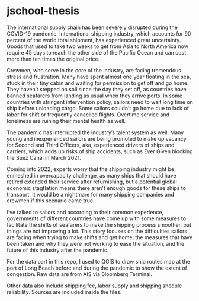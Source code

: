 # jschool-thesis

The international supply chain has been severely disrupted during the COVID-19 pandemic. International shipping industry, which accounts for 90 percent of the world total shipment, has experienced great uncertainty. Goods that used to take two weeks to get from Asia to North America now require 45 days to reach the other side of the Pacific Ocean and can cost more than ten times the original price.

Crewmen, who serve in the core of the industry, are facing tremendous stress and frustration. Many have spent almost one year floating in the sea, stuck in their tiny cabin and waiting for permission to get off and go home. They haven’t stepped on soil since the day they set off, as countries have banned seafarers from landing as usual when they arrive ports. In some countries with stringent intervention policy, sailors need to wait long time on ship before unloading cargo. Some sailors couldn’t go home due to lack of labor for shift or frequently cancelled flights. Overtime service and loneliness are ruining their mental health as well.

The pandemic has interrupted the industry’s talent system as well. Many young and inexperienced sailors are being promoted to make up vacancy for Second and Third Officers, aka, experienced drivers of ships and carriers, which adds up risks of ship accidents, such as Ever Given blocking the Suez Canal in March 2021.

Coming into 2022, experts worry that the shipping industry might be enmeshed in overcapacity challenge, as many ships that should have retired extended their service after refurnishing, but a potential global economic stagflation means there aren’t enough goods for these ships to transport. It would be a nightmare for many shipping companies and crewmen if this scenario came true.

I’ve talked to sailors and according to their common experience, governments of different countries have come up with some measures to facilitate the shifts of seafarers to make the shipping process smoother, but things are not improving a lot. This story focuses on the difficulties sailors are facing when trying to make shifts and get home, the measures that have been taken and why they were not working to ease the situation, and the future of this industry after the pandemic.

For the data part in this repo, I used to QGIS to draw ship routes map at the port of Long Beach before and during the pandemic to show the extent of congestion. Raw data are from AIS via Bloomberg Terminal.

Other data also include shipping fee, labor supply and shipping shedule reliability. Sources are included inside the files.
